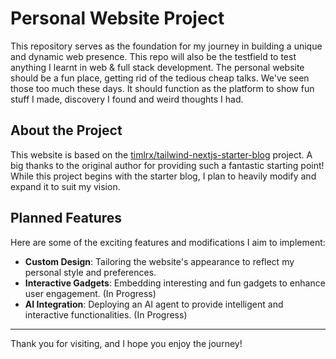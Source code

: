 # Personal Website Project

This repository serves as the foundation for my journey in building a unique and dynamic web presence.
This repo will also be the testfield to test anything I learnt in web & full stack development.
The personal website should be a fun place, getting rid of the tedious cheap talks. We've seen those too much these days.
It should function as the platform to show fun stuff I made, discovery I found and weird thoughts I had.

## About the Project

This website is based on the [timlrx/tailwind-nextjs-starter-blog](https://github.com/timlrx/tailwind-nextjs-starter-blog) project. A big thanks to the original author for providing such a fantastic starting point! While this project begins with the starter blog, I plan to heavily modify and expand it to suit my vision.

## Planned Features

Here are some of the exciting features and modifications I aim to implement:

- **Custom Design**: Tailoring the website's appearance to reflect my personal style and preferences.
- **Interactive Gadgets**: Embedding interesting and fun gadgets to enhance user engagement. (In Progress)
- **AI Integration**: Deploying an AI agent to provide intelligent and interactive functionalities. (In Progress)

---

Thank you for visiting, and I hope you enjoy the journey!
